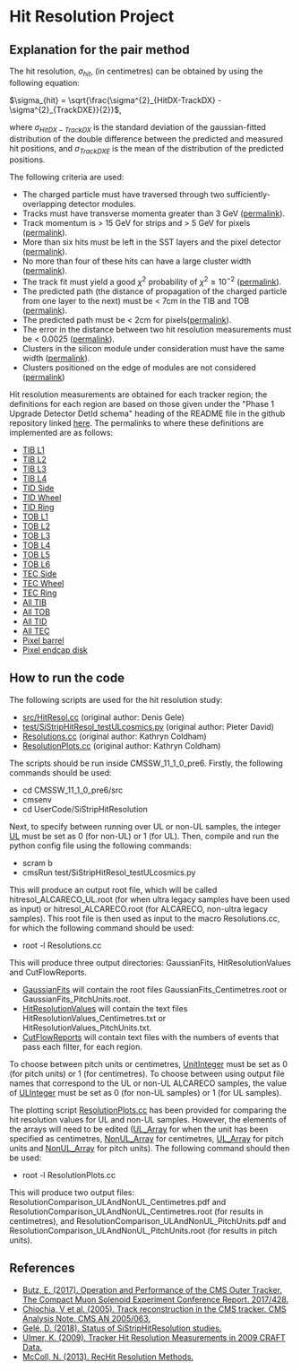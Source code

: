 # Hit Resolution Project #

## Explanation for the pair method ## 
The hit resolution, $`\sigma_{hit}`$, (in centimetres) can be obtained by using the following equation:

$`\sigma_{hit} = \sqrt{\frac{\sigma^{2}_{HitDX-TrackDX} - \sigma^{2}_{TrackDXE}}{2}}`$,

where $`\sigma_{HitDX-TrackDX}`$ is the standard deviation of the gaussian-fitted distribution of the double difference between the predicted and measured hit positions, and $`\sigma_{TrackDXE}`$ is the mean of the distribution of the predicted positions. 

The following criteria are used:

* The charged particle must have traversed through two sufficiently-overlapping detector modules. 
* Tracks must have transverse momenta greater than 3 GeV ([permalink](https://gitlab.cern.ch/coldham/hitresolutionproject/-/blob/master/src/HitResol.cc#L324)).
* Track momentum is > 15 GeV for strips and > 5 GeV for pixels ([permalink](https://gitlab.cern.ch/coldham/hitresolutionproject/-/blob/master/Resolutions.cc#L243)).
* More than six hits must be left in the SST layers and the pixel detector ([permalink](https://gitlab.cern.ch/coldham/hitresolutionproject/-/blob/master/Resolutions.cc#L252)). 
* No more than four of these hits can have a large cluster width ([permalink](https://gitlab.cern.ch/coldham/hitresolutionproject/-/blob/master/Resolutions.cc#L254)).
* The track fit must yield a good $`\chi^{2}`$ probability of $`\chi^{2} \geqslant 10^{-2}`$ ([permalink](https://gitlab.cern.ch/coldham/hitresolutionproject/-/blob/master/Resolutions.cc#L251)).
* The predicted path (the distance of propagation of the charged particle from one layer to the next) must be < 7cm in the TIB and TOB ([permalink](https://gitlab.cern.ch/coldham/hitresolutionproject/-/blob/master/Resolutions.cc#L238)).
* The predicted path must be < 2cm for pixels([permalink](https://gitlab.cern.ch/coldham/hitresolutionproject/-/blob/master/Resolutions.cc#L239)).
* The error in the distance between two hit resolution measurements must be < 0.0025 ([permalink](https://gitlab.cern.ch/coldham/hitresolutionproject/-/blob/master/Resolutions.cc#L235)).
* Clusters in the silicon module under consideration must have the same width ([permalink](https://gitlab.cern.ch/coldham/hitresolutionproject/-/blob/master/Resolutions.cc#L254)).
* Clusters positioned on the edge of modules are not considered ([permalink](https://gitlab.cern.ch/coldham/hitresolutionproject/-/blob/master/src/HitResol.cc#L346))

Hit resolution measurements are obtained for each tracker region; the definitions for each region are based on those given under the "Phase 1 Upgrade Detector DetId schema" heading of the README file in the github repository linked [here](https://github.com/cms-sw/cmssw/blob/master/Geometry/TrackerNumberingBuilder/README.md). The permalinks to where these definitions are implemented are as follows:

* [TIB L1](https://gitlab.cern.ch/coldham/hitresolutionproject/-/blob/master/Resolutions.cc#L100)
* [TIB L2](https://gitlab.cern.ch/coldham/hitresolutionproject/-/blob/master/Resolutions.cc#L104)
* [TIB L3](https://gitlab.cern.ch/coldham/hitresolutionproject/-/blob/master/Resolutions.cc#L108)
* [TIB L4](https://gitlab.cern.ch/coldham/hitresolutionproject/-/blob/master/Resolutions.cc#L112)
* [TID Side](https://gitlab.cern.ch/coldham/hitresolutionproject/-/blob/master/Resolutions.cc#L117)
* [TID Wheel](https://gitlab.cern.ch/coldham/hitresolutionproject/-/blob/master/Resolutions.cc#L122)
* [TID Ring](https://gitlab.cern.ch/coldham/hitresolutionproject/-/blob/master/Resolutions.cc#L126)
* [TOB L1](https://gitlab.cern.ch/coldham/hitresolutionproject/-/blob/master/Resolutions.cc#L131)
* [TOB L2](https://gitlab.cern.ch/coldham/hitresolutionproject/-/blob/master/Resolutions.cc#L135)
* [TOB L3](https://gitlab.cern.ch/coldham/hitresolutionproject/-/blob/master/Resolutions.cc#L139)
* [TOB L4](https://gitlab.cern.ch/coldham/hitresolutionproject/-/blob/master/Resolutions.cc#L143)
* [TOB L5](https://gitlab.cern.ch/coldham/hitresolutionproject/-/blob/master/Resolutions.cc#L147)
* [TOB L6](https://gitlab.cern.ch/coldham/hitresolutionproject/-/blob/master/Resolutions.cc#L151)
* [TEC Side](https://gitlab.cern.ch/coldham/hitresolutionproject/-/blob/master/Resolutions.cc#L156)
* [TEC Wheel](https://gitlab.cern.ch/coldham/hitresolutionproject/-/blob/master/Resolutions.cc#L160)
* [TEC Ring](https://gitlab.cern.ch/coldham/hitresolutionproject/-/blob/master/Resolutions.cc#L163)
* [All TIB](https://gitlab.cern.ch/coldham/hitresolutionproject/-/blob/master/Resolutions.cc#L167)
* [All TOB](https://gitlab.cern.ch/coldham/hitresolutionproject/-/blob/master/Resolutions.cc#L171)
* [All TID](https://gitlab.cern.ch/coldham/hitresolutionproject/-/blob/master/Resolutions.cc#L175)
* [All TEC](https://gitlab.cern.ch/coldham/hitresolutionproject/-/blob/master/Resolutions.cc#L188)
* [Pixel barrel](https://gitlab.cern.ch/coldham/hitresolutionproject/-/blob/master/Resolutions.cc#L204)
* [Pixel endcap disk](https://gitlab.cern.ch/coldham/hitresolutionproject/-/blob/master/Resolutions.cc#L207)

## How to run the code ##
The following scripts are used for the hit resolution study:
* [src/HitResol.cc](https://gitlab.cern.ch/coldham/hitresolutionproject/-/blob/master/src/HitResol.cc) (original author: Denis Gele)
* [test/SiStripHitResol_testULcosmics.py](https://gitlab.cern.ch/coldham/hitresolutionproject/-/blob/master/test/SiStripHitResol_testULcosmics.py) (original author: Pieter David)
* [Resolutions.cc](https://gitlab.cern.ch/coldham/hitresolutionproject/-/blob/master/Resolutions.cc) (original author: Kathryn Coldham)
* [ResolutionPlots.cc](https://gitlab.cern.ch/coldham/hitresolutionproject/-/blob/master/ResolutionPlots.cc) (original author: Kathryn Coldham)

The scripts should be run inside CMSSW_11_1_0_pre6. Firstly, the following commands should be used:

* cd CMSSW_11_1_0_pre6/src
* cmsenv
* cd UserCode/SiStripHitResolution

Next, to specify between running over UL or non-UL samples, the integer [UL](https://gitlab.cern.ch/coldham/hitresolutionproject/-/blob/master/test/SiStripHitResol_testULcosmics.py#L11) must be set as 0 (for non-UL) or 1 (for UL). Then, compile and run the python config file using the following commands:

* scram b
* cmsRun test/SiStripHitResol_testULcosmics.py

This will produce an output root file, which will be called hitresol_ALCARECO_UL.root (for when ultra legacy samples have been used as input) or hitresol_ALCARECO.root (for ALCARECO, non-ultra legacy samples). This root file is then used as input to the macro Resolutions.cc, for which the following command should be used:

* root -l Resolutions.cc

This will produce three output directories: GaussianFits, HitResolutionValues and CutFlowReports. 

* [GaussianFits](https://gitlab.cern.ch/coldham/hitresolutionproject/-/tree/master/CutFlowReports) will contain the root files GaussianFits_Centimetres.root or GaussianFits_PitchUnits.root.
* [HitResolutionValues](https://gitlab.cern.ch/coldham/hitresolutionproject/-/tree/master/HitResolutionValues) will contain the text files HitResolutionValues_Centimetres.txt or HitResolutionValues_PitchUnits.txt. 
* [CutFlowReports](https://gitlab.cern.ch/coldham/hitresolutionproject/-/tree/master/CutFlowReports) will contain text files with the numbers of events that pass each filter, for each region.

To choose between pitch units or centimetres, [UnitInteger](https://gitlab.cern.ch/coldham/hitresolutionproject/-/blob/master/Resolutions.cc#L330) must be set as 0 (for pitch units) or 1 (for centimetres). To choose between using output file names that correspond to the UL or non-UL ALCARECO samples, the value of [ULInteger](https://gitlab.cern.ch/coldham/hitresolutionproject/-/blob/master/Resolutions.cc#L331) must be set as 0 (for non-UL samples) or 1 (for UL samples). 

The plotting script [ResolutionPlots.cc](https://gitlab.cern.ch/coldham/hitresolutionproject/-/blob/master/ResolutionPlots.cc) has been provided for comparing the hit resolution values for UL and non-UL samples. However, the elements of the arrays will need to be edited ([UL_Array](https://gitlab.cern.ch/coldham/hitresolutionproject/-/blob/master/ResolutionPlots.cc#L20) for when the unit has been specified as centimetres, [NonUL_Array](https://gitlab.cern.ch/coldham/hitresolutionproject/-/blob/master/ResolutionPlots.cc#L25) for centimetres, [UL_Array](https://gitlab.cern.ch/coldham/hitresolutionproject/-/blob/master/ResolutionPlots.cc#L40) for pitch units and [NonUL_Array](https://gitlab.cern.ch/coldham/hitresolutionproject/-/blob/master/ResolutionPlots.cc#L43) for pitch units). The following command should then be used:

* root -l ResolutionPlots.cc

This will produce two output files: ResolutionComparison_ULAndNonUL_Centimetres.pdf and ResolutionComparison_ULAndNonUL_Centimetres.root (for results in centimetres), and ResolutionComparison_ULAndNonUL_PitchUnits.pdf and ResolutionComparison_ULAndNonUL_PitchUnits.root (for results in pitch units).  


## References ##

* [Butz, E. (2017). Operation and Performance of the CMS Outer Tracker. The Compact Muon Solenoid Experiment Conference Report. 2017/428.](https://gitlab.cern.ch/coldham/hitresolutionproject/-/blob/master/Resources/CR2017_428.pdf)
* [Chiochia, V et al. (2005). Track reconstruction in the CMS tracker. CMS Analysis Note. CMS AN 2005/063.](https://gitlab.cern.ch/coldham/hitresolutionproject/-/blob/master/Resources/AN2005_063_v2.pdf)
* [Gelé, D. (2018). Status of SiStripHitResolution studies.](https://gitlab.cern.ch/coldham/hitresolutionproject/-/blob/master/Resources/PresentationTracker_17072018.pdf)
* [Ulmer, K. (2009). Tracker Hit Resolution Measurements in 2009 CRAFT Data.](https://gitlab.cern.ch/coldham/hitresolutionproject/-/blob/master/Resources/HitResLPCPhysics_10_15_09.ppt) 
* [McColl, N. (2013). RecHit Resolution Methods.](https://indico.cern.ch/event/305395/contributions/701396/attachments/580300/798934/nmccoll_3_13_RecHitRes.pdf)
